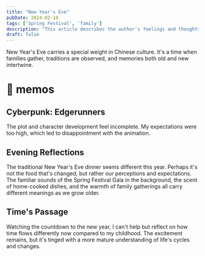 ```yaml
---
title: "New Year's Eve"
pubDate: 2024-02-18
tags: ['Spring Festival', 'family']
description: "This article describes the author's feelings and thoughts on New Year's Eve, exploring the changes in New Year customs and reflections on the passage of time."
draft: false
---
```


New Year's Eve carries a special weight in Chinese culture. It's a time when families gather, traditions are observed, and memories both old and new intertwine.

# 📝 memos

## Cyberpunk: Edgerunners

The plot and character development feel incomplete. My expectations were too high, which led to disappointment with the animation.

## Evening Reflections

The traditional New Year's Eve dinner seems different this year. Perhaps it's not the food that's changed, but rather our perceptions and expectations. The familiar sounds of the Spring Festival Gala in the background, the scent of home-cooked dishes, and the warmth of family gatherings all carry different meanings as we grow older.

## Time's Passage

Watching the countdown to the new year, I can't help but reflect on how time flows differently now compared to my childhood. The excitement remains, but it's tinged with a more mature understanding of life's cycles and changes.